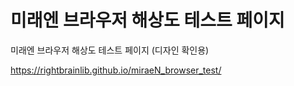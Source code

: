 # 미래엔 브라우저 해상도 테스트 페이지

미래엔 브라우저 해상도 테스트 페이지 (디자인 확인용)

https://rightbrainlib.github.io/miraeN_browser_test/
